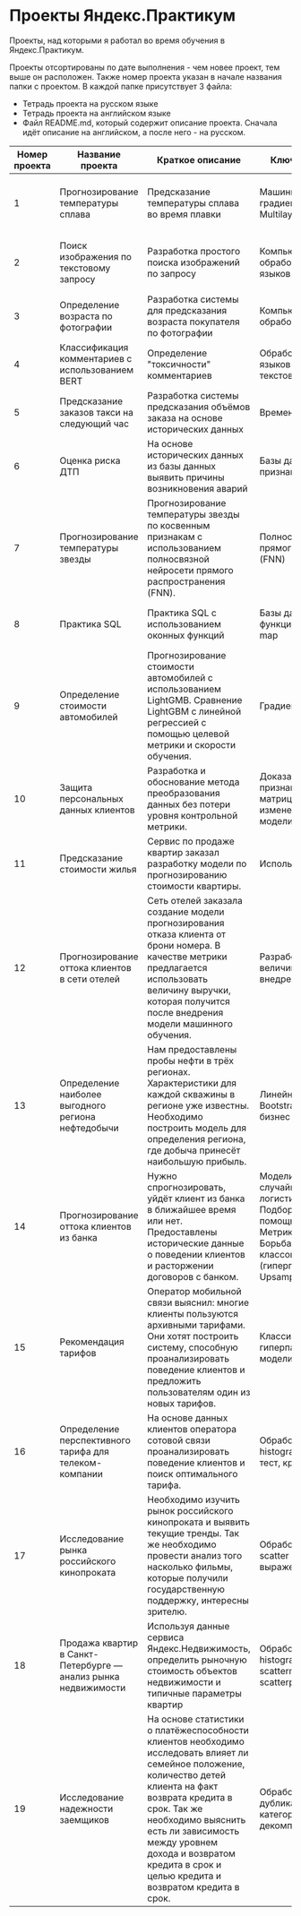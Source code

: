 # Проекты Яндекс.Практикум

Проекты, над которыми я работал во время обучения в Яндекс.Практикум.

Проекты отсортированы по дате выполнения - чем новее проект, тем выше он расположен. Также номер проекта указан в начале названия папки с проектом. В каждой папке присутствует 3 файла:
* Тетрадь проекта на русском языке
* Тетрадь проекта на английском языке
* Файл README.md, который содержит описание проекта. Сначала идёт описание на английском, а после него - на русском.

| **Номер проекта** | **Название проекта**                                           | **Краткое описание**                                                                                                                                                                                                                                                                                         | Ключевые особенности                                                                                                                                                                                                         | **Инструменты**                                                            |
| ----------------- | -------------------------------------------------------------- | ------------------------------------------------------------------------------------------------------------------------------------------------------------------------------------------------------------------------------------------------------------------------------------------------------------ | ---------------------------------------------------------------------------------------------------------------------------------------------------------------------------------------------------------------------------- | -------------------------------------------------------------------------- |
| 1                 | Прогнозирование температуры сплава                             | Предсказание температуры сплава во время плавки                                                                                                                                                                                                                                                              | Машинное обучение, градиентный бустинг, Multilayer Perceptron                                                                                                                                                                | PyTorch, LightGBM, SQLAlchemy, pandas, Matplotlib, scikit-learn            |
| 2                 | Поиск изображения по текстовому запросу                        | Разработка простого поиска изображений по запросу                                                                                                                                                                                                                                                            | Компьютерное зрение (CV), обработка естественных языков (NLP)                                                                                                                                                                | PyTorch, CUDA, CLIP, transformers, pandas, NumPy, Matplotlib, scikit-learn |
| 3                 | Определение возраста по фотографии                             | Разработка системы для предсказания возраста покупателя по фотографии                                                                                                                                                                                                                                        | Компьютерное зрение (CV), обработка изображений                                                                                                                                                                              | Keras, pandas, Matplotlib                                                  |
| 4                 | Классификация комментариев с использованием BERT               | Определение "токсичности" комментариев                                                                                                                                                                                                                                                                       | Обработка естественных языков (NLP), классификация текстов                                                                                                                                                                   | PyTorch, BERT, CUDA, pandas, NumPy, Matplotlib, scikit-learn               |
| 5                 | Предсказание заказов такси на следующий час                    | Разработка системы предсказания объёмов заказа на основе исторических данных                                                                                                                                                                                                                                 | Временные ряды, регрессия                                                                                                                                                                                                    | statsmodels, LightGBM, pandas, scikit-learn, Matplotlib                    |
| 6                 | Оценка риска ДТП                                               | На основе исторических данных из базы данных выявить причины возникновения аварий                                                                                                                                                                                                                            | Базы данных, синтез признаков                                                                                                                                                                                                | PostgreSQL, SQLAlchemy, pandas, scikit-learn                               |
| 7                 | Прогнозирование температуры звезды                             | Прогнозирование температуры звезды по косвенным признакам с использованием полносвязной нейросети прямого распространения (FNN).                                                                                                                                                                             | Полносвязные нейросети прямого распространения (FNN)                                                                                                                                                                         | PyTorch, category_encoders, pandas, Matplotlib, NumPy                      |
| 8                 | Практика SQL                                                   | Практика SQL с использованием оконных функций                                                                                                                                                                                                                                                                | Базы данных, оконные функции, Retention Rate, Heat map                                                                                                                                                                       | PostgreSQL, SQLAlchemy, pandas, Matplotlib, NumPy, seaborn                 |
| 9                 | Определение стоимости автомобилей                              | Прогнозирование стоимости автомобилей с использованием LightGMB. Сравнение LightGBM с линейной регрессией с помощью целевой метрики и скорости обучения.                                                                                                                                                     | Градиентный бустинг                                                                                                                                                                                                          | LightGBM, scikit-learn, category_encoders, pandas, NumPy, Matplotlib       |
| 10                | Защита персональных данных клиентов                            | Разработка и обоснование метода преобразования данных без потери уровня контрольной метрики.                                                                                                                                                                                                                 | Доказано, что умножение признаков на обратимую матрицу не приведёт к изменению предсказаний модели                                                                                                                           | scikit-learn, Python, pandas, NumPy.                                       |
| 11                | Предсказание стоимости жилья                                   | Сервис по продаже квартир заказал разработку модели по прогнозированию стоимости квартиры.                                                                                                                                                                                                                   | Использование PySpark                                                                                                                                                                                                        | PySpark, pandas, NumPy                                                     |
| 12                | Прогнозирование оттока клиентов в сети отелей                  | Сеть отелей заказала создание модели прогнозирования отказа клиента от брони номера. В качестве метрики предлагается использовать величину выручки, которая получится после внедрения модели машинного обучения.                                                                                             | Разработка модели и оценка величины выручки от её внедрения                                                                                                                                                                  | scikit-learn, pandas, NumPy, Matplotlib, seaborn                           |
| 13                | Определение наиболее выгодного региона нефтедобычи             | Нам предоставлены пробы нефти в трёх регионах. Характеристики для каждой скважины в регионе уже известны. Необходимо построить модель для определения региона, где добыча принесёт наибольшую прибыль.                                                                                                       | Линейная регрессия, Bootstrap, разработка бизнес-модели                                                                                                                                                                      | scikit-learn, pandas, NumPy                                                |
| 14                | Прогнозирование оттока клиентов из банка                       | Нужно спрогнозировать, уйдёт клиент из банка в ближайшее время или нет. Предоставлены исторические данные о поведении клиентов и расторжении договоров с банком.                                                                                                                                             | Модели: дерево решений, случайные лес, логистическая регрессия. Подбор гиперпараметров с помощью `GridSearchCV`. Метрики: F1, AUC-ROC. Борьба с дисбалансом классов (гиперпараметр `class_weight`, Upsampling, Downsampling) | scikit-learn, pandas, Matplotlib                                           |
| 15                | Рекомендация тарифов                                           | Оператор мобильной связи выяснил: многие клиенты пользуются архивными тарифами. Они хотят построить систему, способную проанализировать поведение клиентов и предложить пользователям один из новых тарифов.                                                                                                 | Классификация, подбор гиперпараметров, выбор модели МО                                                                                                                                                                       | scikit-learn, pandas, Matplotlib                                           |
| 16                | Определение перспективного тарифа для телеком-компании         | На основе данных клиентов оператора сотовой связи проанализировать поведение клиентов и поиск оптимального тарифа.                                                                                                                                                                                           | Обработка данных, histogram, статистический тест, критерий Стьюдента.                                                                                                                                                        | pandas, NumPy, Matplotlib, SciPy                                           |
| 17                | Исследование рынка российского кинопроката                     | Необходимо изучить рынок российского кинопроката и выявить текущие тренды. Так же необходимо провести анализ того насколько фильмы, которые получили государственную поддержку, интересны зрителю.                                                                                                           | Обработка данных, barplot, scatter martrix, регулярные выражения                                                                                                                                                             | pandas, Matplotlib, RegExp                                                 |
| 18                | Продажа квартир в Санкт-Петербурге — анализ рынка недвижимости | Используя данные сервиса Яндекс.Недвижимость, определить рыночную стоимость объектов недвижимости и типичные параметры квартир                                                                                                                                                                               | Обработка данных, histogram, boxplot, scattermatrix, категоризация, scatterplot, фрод-мониторинг                                                                                                                             | pandas                                                                     |
| 19                | Исследование надежности заемщиков                              | На основе статистики о платёжеспособности клиентов необходимо исследовать влияет ли семейное положение, количество детей клиента на факт возврата кредита в срок. Так же необходимо выяснить есть ли зависимость между уровнем дохода и возвратом кредита в срок и целью кредита и возвратом кредита в срок. | Обработка данных, дубликаты, пропуски, категоризация, декомпозиция                                                                                                                                                           | pandas                                                                     |
